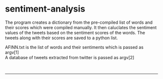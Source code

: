 # sentiment-analysis

The program creates a dictionary from the pre-compiled list of words and their scores which were compiled manually.
It then caluclates the sentiment values of the tweets based on the sentiment scores of the words.
The tweets along with their scores are saved to a python list.

AFINN.txt is the list of words and their sentiments which is passed as argv[1]
<br>
A database of tweets extracted from twitter is passed as argv[2]

<br>
<hr>

